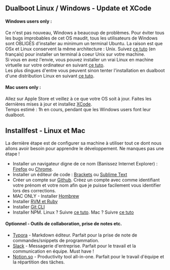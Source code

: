 Dualboot Linux / Windows - Update et XCode 
-------------------------

#### Windows users only :
Ce n'est pas nouveau, Windows a beaucoup de problèmes. Pour éviter tous les bugs improbables de cet OS maudit, tous les utilisateurs de Windows sont OBLIGÉS d'installer au minimum un terminal Ubuntu. La raison est que OSx et Linux conservent la même architecture : Unix. Suivez [ce tuto](https://www.numerama.com/tech/158150-le-shell-bash-sous-windows-10-ce-quil-faut-savoir.html) (en français) pour installer un terminal à coeur Unix sur votre machine. <br>
Si vous en avez l'envie, vous pouvez installer un vrai Linux en machine virtuelle sur votre ordinateur en suivant [ce tuto](https://fr.wikihow.com/installer-Ubuntu-sur-VirtualBox). <br>
Les plus dingues d'entre vous peuvent sinon tenter l'installation en dualboot d'une distribution Linux en suivant [ce tuto](https://lecrabeinfo.net/installer-ubuntu-18-04-lts-dual-boot-windows-10.html).

#### Mac users only : 
Allez sur Apple Store et veillez à ce que votre OS soit à jour. Faites les dernières mises à jour et installez [XCode](https://itunes.apple.com/fr/app/xcode/id497799835?mt=12). <br>
Temps estimé : 1h en cours, pendant que les Windows users font leur dualboot.

Installfest - Linux et Mac 
---------------------------

La dernière étape est de configurer sa machine à utiliser tout ce dont nous allons avoir besoin pour apprendre le développement. Ne manques pas une étape ! <br>

* Installer un navigateur digne de ce nom (Banissez Internet Explorer) : [Firefox](https://www.mozilla.org/fr/firefox/new/) ou [Chrome](https://www.google.com/chrome/). 
* Installer un éditeur de code : [Brackets](http://brackets.io/) ou [Sublime Text](https://www.sublimetext.com/)
* Créer un compte sur [Github](https://github.com/). Créez un compte avec comme identifiant votre prénom et votre nom afin que je puisse facilement vous identifier lors des corrections. 
* MAC ONLY - Installer [Hombrew](https://brew.sh/index_fr)
* Installer [RVM et Ruby](https://www.phusionpassenger.com/library/walkthroughs/deploy/ruby/ownserver/nginx/oss/install_language_runtime.html)
* Installer [Git CLI](https://gist.github.com/derhuerst/1b15ff4652a867391f03)
* Installer NPM. Linux ? Suivre [ce tuto](https://www.digitalocean.com/community/tutorials/how-to-install-node-js-on-ubuntu-16-04). Mac ? Suivre [ce tuto](https://www.npmjs.com/get-npm)

#### Optionnel - Outils de collaboration, prise de notes etc.
* [Typora](https://typora.io/) - Markdown éditeur. Parfait pour la prise de note de commandes/snippets de programmation.
* [Slack](https://slack.com) - Messagerie d'entreprise. Parfait pour le travail et la communication en équipe. Must have !
* [Notion.so](https://www.notion.so/) - Productivity tool all-in-one. Parfait pour le travail d'équipe et la répartition des tâches.